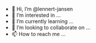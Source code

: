 - 👋 Hi, I’m @lennert-jansen
- 👀 I’m interested in ...
- 🌱 I’m currently learning ...
- 💞️ I’m looking to collaborate on ...
- 📫 How to reach me ...

<!---
lennert-jansen/lennert-jansen is a ✨ special ✨ repository because its `README.md` (this file) appears on your GitHub profile.
You can click the Preview link to take a look at your changes.
--->
